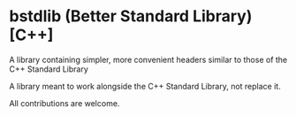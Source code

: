 # **bstdlib (Better Standard Library) [C++]**

A library containing simpler, more convenient headers similar to those of the C++ Standard Library

A library meant to work alongside the C++ Standard Library, not replace it.



All contributions are welcome.

